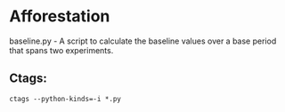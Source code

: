 # Afforestation

baseline.py - A script to calculate the baseline values over a base period that spans two experiments.

## Ctags:
    ctags --python-kinds=-i *.py
